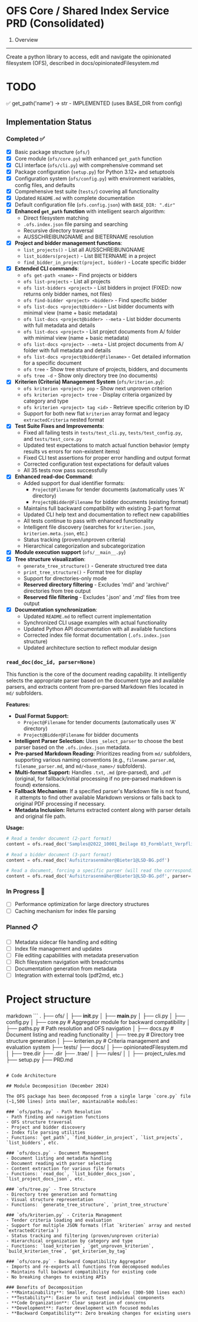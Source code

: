 # OFS Core / Shared Index Service PRD (Consolidated)

1. Overview

---

Create a python library to access, edit and navigate the opinionated filesystem (OFS), described in docs/opinionatedFilesystem.md

# TODO

✅ get_path('name') -> str - IMPLEMENTED (uses BASE_DIR from config)

## Implementation Status

### Completed ✅

- [x] Basic package structure (`ofs/`)
- [x] Core module (`ofs/core.py`) with enhanced `get_path` function
- [x] CLI interface (`ofs/cli.py`) with comprehensive command set
- [x] Package configuration (`setup.py`) for Python 3.12+ and setuptools
- [x] Configuration system (`ofs/config.py`) with environment variables, config files, and defaults
- [x] Comprehensive test suite (`tests/`) covering all functionality
- [x] Updated `README.md` with complete documentation
- [x] Default configuration file (`ofs.config.json`) with `BASE_DIR: ".dir"`
- [x] **Enhanced `get_path` function** with intelligent search algorithm:
  - Direct filesystem matching
  - `.ofs.index.json` file parsing and searching
  - Recursive directory traversal
  - AUSSCHREIBUNGNAME and BIETERNAME resolution
- [x] **Project and bidder management functions**:
  - `list_projects()` - List all AUSSCHREIBUNGNAME
  - `list_bidders(project)` - List BIETERNAME in a project
  - `find_bidder_in_project(project, bidder)` - Locate specific bidder
- [x] **Extended CLI commands**:
  - `ofs get-path <name>` - Find projects or bidders
  - `ofs list-projects` - List all projects
  - `ofs list-bidders <project>` - List bidders in project (FIXED: now returns only bidder names, not files)
  - `ofs find-bidder <project> <bidder>` - Find specific bidder
  - `ofs list-docs <project@bidder>` - List bidder documents with minimal view (name + basic metadata)
  - `ofs list-docs <project@bidder> --meta` - List bidder documents with full metadata and details
  - `ofs list-docs <project>` - List project documents from A/ folder with minimal view (name + basic metadata)
  - `ofs list-docs <project> --meta` - List project documents from A/ folder with full metadata and details
  - `ofs list-docs <project@bidder@filename>` - Get detailed information for a specific document
  - `ofs tree` - Show tree structure of projects, bidders, and documents
  - `ofs tree -d` - Show only directory tree (no documents)
- [x] **Kriterien (Criteria) Management System** (`ofs/kriterien.py`):
  - `ofs kriterien <project> pop` - Show next unproven criterion
  - `ofs kriterien <project> tree` - Display criteria organized by category and type
  - `ofs kriterien <project> tag <id>` - Retrieve specific criterion by ID
  - Support for both new flat `kriterien` array format and legacy `extractedCriteria` nested format
- [x] **Test Suite Fixes and Improvements**:
  - Fixed all failing tests in `tests/test_cli.py`, `tests/test_config.py`, and `tests/test_core.py`
  - Updated test expectations to match actual function behavior (empty results vs errors for non-existent items)
  - Fixed CLI test assertions for proper error handling and output format
  - Corrected configuration test expectations for default values
  - All 35 tests now pass successfully
- [x] **Enhanced read-doc Command**:
  - Added support for dual identifier formats:
    - `Project@Filename` for tender documents (automatically uses 'A' directory)
    - `Project@Bidder@Filename` for bidder documents (existing format)
  - Maintains full backward compatibility with existing 3-part format
  - Updated CLI help text and documentation to reflect new capabilities
  - All tests continue to pass with enhanced functionality
  - Intelligent file discovery (searches for `kriterien.json`, `kriterien.meta.json`, etc.)
  - Status tracking (proven/unproven criteria)
  - Hierarchical categorization and subcategorization
- [x] **Module execution support** (`ofs/__main__.py`)
- [x] **Tree structure visualization**:
  - `generate_tree_structure()` - Generate structured tree data
  - `print_tree_structure()` - Format tree for display
  - Support for directories-only mode
  - **Reserved directory filtering** - Excludes 'md/' and 'archive/' directories from tree output
  - **Reserved file filtering** - Excludes '.json' and '.md' files from tree output
- [x] **Documentation synchronization**:
  - Updated `README.md` to reflect current implementation
  - Synchronized CLI usage examples with actual functionality
  - Updated Python API documentation with all available functions
  - Corrected index file format documentation (`.ofs.index.json` structure)
  - Updated architecture section to reflect modular design

### `read_doc(doc_id, parser=None)`

This function is the core of the document reading capability. It intelligently selects the appropriate parser based on the document type and available parsers, and extracts content from pre-parsed Markdown files located in `md/` subfolders.

**Features:**

- **Dual Format Support:** 
  - `Project@Filename` for tender documents (automatically uses 'A' directory)
  - `Project@Bidder@Filename` for bidder documents
- **Intelligent Parser Selection:** Uses `_select_parser` to choose the best parser based on the `.ofs.index.json` metadata.
- **Pre-parsed Markdown Reading:** Prioritizes reading from `md/` subfolders, supporting various naming conventions (e.g., `filename.parser.md`, `filename_parser.md`, and `md/<base_name>/` subfolders).
- **Multi-format Support:** Handles `.txt`, `.md` (pre-parsed), and `.pdf` (original, for fallback/initial processing if no pre-parsed markdown is found) extensions.
- **Fallback Mechanism:** If a specified parser's Markdown file is not found, it attempts to find other available Markdown versions or falls back to original PDF processing if necessary.
- **Metadata Inclusion:** Returns extracted content along with parser details and original file path.

**Usage:**

```python
# Read a tender document (2-part format)
content = ofs.read_doc('Samples@2022_10001_Beilage 03_Formblatt_Verpflichtungserklärung Subunternehmer.docx')

# Read a bidder document (3-part format)
content = ofs.read_doc('Aufsitzrasenmäher@Bieter1@LSD-BG.pdf')

# Read a document, forcing a specific parser (will read the corresponding pre-parsed Markdown)
content = ofs.read_doc('Aufsitzrasenmäher@Bieter1@LSD-BG.pdf', parser='pdfplumber')
```

### In Progress 🚧

- [ ] Performance optimization for large directory structures
- [ ] Caching mechanism for index file parsing

### Planned 📋

- [ ] Metadata sidecar file handling and editing
- [ ] Index file management and updates
- [ ] File editing capabilities with metadata preservation
- [ ] Rich filesystem navigation with breadcrumbs
- [ ] Documentation generation from metadata
- [ ] Integration with external tools (pdf2md, etc.)

# Project structure

markdown ```
.
├── ofs/
│ ├── **init**.py
│ ├── **main**.py
│ ├── cli.py
│ ├── config.py
│ ├── core.py # Aggregator module for backward compatibility
│ ├── paths.py # Path resolution and OFS navigation
│ ├── docs.py # Document listing and reading functionality
│ ├── tree.py # Directory tree structure generation
│ ├── kriterien.py # Criteria management and evaluation system
├── tests/
├── docs/
│ ├── opinionatedFilesystem.md
│ ├── tree.dir
├── .dir
├── .trae/
│ ├── rules/
│ │ ├── project_rules.md
├── setup.py
├── PRD.md

```

# Code Architecture

## Module Decomposition (December 2024)

The OFS package has been decomposed from a single large `core.py` file (~1,500 lines) into smaller, maintainable modules:

### `ofs/paths.py` - Path Resolution
- Path finding and navigation functions
- OFS structure traversal
- Project and bidder discovery
- Index file parsing utilities
- Functions: `get_path`, `find_bidder_in_project`, `list_projects`, `list_bidders`, etc.

### `ofs/docs.py` - Document Management
- Document listing and metadata handling
- Document reading with parser selection
- Content extraction for various file formats
- Functions: `read_doc`, `list_bidder_docs_json`, `list_project_docs_json`, etc.

### `ofs/tree.py` - Tree Structure
- Directory tree generation and formatting
- Visual structure representation
- Functions: `generate_tree_structure`, `print_tree_structure`

### `ofs/kriterien.py` - Criteria Management
- Tender criteria loading and evaluation
- Support for multiple JSON formats (flat `kriterien` array and nested `extractedCriteria`)
- Status tracking and filtering (proven/unproven criteria)
- Hierarchical organization by category and type
- Functions: `load_kriterien`, `get_unproven_kriterien`, `build_kriterien_tree`, `get_kriterien_by_tag`

### `ofs/core.py` - Backward Compatibility Aggregator
- Imports and re-exports all functions from decomposed modules
- Maintains full backward compatibility for existing code
- No breaking changes to existing APIs

### Benefits of Decomposition
- **Maintainability**: Smaller, focused modules (300-500 lines each)
- **Testability**: Easier to unit test individual components
- **Code Organization**: Clear separation of concerns
- **Development**: Faster development with focused modules
- **Backward Compatibility**: Zero breaking changes for existing users
```
